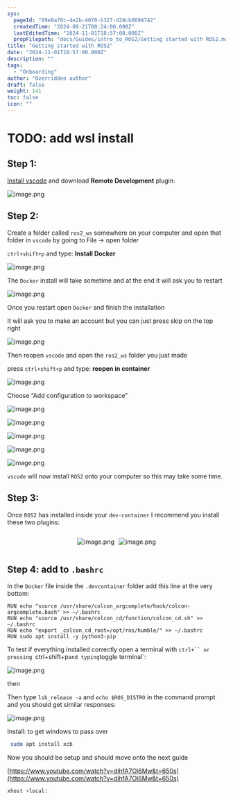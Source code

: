 ```yaml
---
sys:
  pageId: "89e0a78c-4e2b-4070-b327-d28cb0694742"
  createdTime: "2024-08-21T00:24:00.000Z"
  lastEditedTime: "2024-11-01T18:57:00.000Z"
  propFilepath: "docs/Guides/intro_to_ROS2/Getting started with ROS2.md"
title: "Getting started with ROS2"
date: "2024-11-01T18:57:00.000Z"
description: ""
tags:
  - "Onboarding"
author: "Overridden author"
draft: false
weight: 141
toc: false
icon: ""
---
```


# TODO: add wsl install

## Step 1:

[Install vscode](https://code.visualstudio.com/download) and download **Remote Development** plugin:

![image.png](https://prod-files-secure.s3.us-west-2.amazonaws.com/d518164a-d88e-44d1-a4ee-3adb3bd8bce0/efb52993-1881-4a40-b95e-6f020334f022/image.png?X-Amz-Algorithm=AWS4-HMAC-SHA256&X-Amz-Content-Sha256=UNSIGNED-PAYLOAD&X-Amz-Credential=ASIAZI2LB466ZTEFBP4H%2F20250507%2Fus-west-2%2Fs3%2Faws4_request&X-Amz-Date=20250507T070944Z&X-Amz-Expires=3600&X-Amz-Security-Token=IQoJb3JpZ2luX2VjEK%2F%2F%2F%2F%2F%2F%2F%2F%2F%2F%2FwEaCXVzLXdlc3QtMiJIMEYCIQC1e%2FuoYpifDVkXYgxjgjAeJ1Q3FlwdXHKpJNk7q8FIeAIhALTmz85VUXpxnNl4aUpFRcKpfKlHmdTd0L9IYw3jH%2FimKv8DCFgQABoMNjM3NDIzMTgzODA1Igwv6FIGE72%2Bh%2Br%2BHBQq3AN3p3l1Z3o7Fq%2BHoFWE%2F6SwdKYrGGfcAEi%2Fa5odm6k76BGtuzAtY3kPiFe3Qmwb76yW8z1INzSX0HMCgc6yovmlO652x%2FR0Z0Faf%2Bmoq2QakV0Nz%2B0RsIOC3SauJPlU5KLOeM9hdwoeRs%2FaTk4c3OnL%2BUhURZRouoH%2BmqcMGOeJ5USversDBev2xRqgBG8kI6%2BVW%2BHfAb39RGzUJHMV8YuurNHqPJasw1oqMqvHZYLVaIenpIfaouY6TDXFm3%2FYZ5i1Hf4LZI9cdG%2F7Btb%2Fjd59c1LchGre3nmZ3iCNJkhw8uloSzmhJFqIJbbsEkbnK9EGm108luHOPgOwRV%2Bz7HOIVKP7UCLiTXXSbUxYVJ2eY9fyQQ60D%2FbxDbjp7JLNGYKblpTQkj25TQh%2BIDkObwsFGMAk1n26D5v6Op5npcu8%2FJZ3tQPU9v8PpRQT5FaTclNS0F%2B3%2BJM2t0prcZi%2BhnHd7ZXGssu%2Bav47IzBawvyA4IqawdVsGEaYzerNNuCMac%2FajYka%2BfBLXxyV1Rfv3EVo9ll6zJG6JppRsomtXtCOPm2%2B7clCNRweEhlieA54b5GJfQPmuv1opT%2Bf32b91ozCrIzm%2BVLicWLwYajs8nHAzEKkmA%2F%2Fa%2BtGNwQMvDDDiOzABjqkAet76joXK4Ne0Vyh2T3RmALJ72EveY0YkNYCSv3NHgV447PwK4W3XDp%2Frn60sDh%2FuoWRLxb9l2KlO8QIHu6iyS3mG2xBNJnfDOWmNi7uQHyRwWmMMU5AQDMeOGNMtymAxVTqAwnXshkw7s0jPbZsq2h8q1rFtHQnULJxUBbMq9SHn1FdBtI4cOpoXTpqxUNkHku0aQdHfcIexQpnX8HVS%2F4wcQtJ&X-Amz-Signature=998e80e22b90701c109d97a5dbb386b9d7189238d38f26a1ec8712f1985a658b&X-Amz-SignedHeaders=host&x-id=GetObject)

## Step 2:

Create a folder called `ros2_ws` somewhere on your computer and open that folder in `vscode` by going to File → open folder 

`ctrl+shift+p` and type: **Install Docker**

![image.png](https://prod-files-secure.s3.us-west-2.amazonaws.com/d518164a-d88e-44d1-a4ee-3adb3bd8bce0/2269dc0e-1cd5-47ff-bceb-c04ad9b2eab0/image.png?X-Amz-Algorithm=AWS4-HMAC-SHA256&X-Amz-Content-Sha256=UNSIGNED-PAYLOAD&X-Amz-Credential=ASIAZI2LB466ZTEFBP4H%2F20250507%2Fus-west-2%2Fs3%2Faws4_request&X-Amz-Date=20250507T070944Z&X-Amz-Expires=3600&X-Amz-Security-Token=IQoJb3JpZ2luX2VjEK%2F%2F%2F%2F%2F%2F%2F%2F%2F%2F%2FwEaCXVzLXdlc3QtMiJIMEYCIQC1e%2FuoYpifDVkXYgxjgjAeJ1Q3FlwdXHKpJNk7q8FIeAIhALTmz85VUXpxnNl4aUpFRcKpfKlHmdTd0L9IYw3jH%2FimKv8DCFgQABoMNjM3NDIzMTgzODA1Igwv6FIGE72%2Bh%2Br%2BHBQq3AN3p3l1Z3o7Fq%2BHoFWE%2F6SwdKYrGGfcAEi%2Fa5odm6k76BGtuzAtY3kPiFe3Qmwb76yW8z1INzSX0HMCgc6yovmlO652x%2FR0Z0Faf%2Bmoq2QakV0Nz%2B0RsIOC3SauJPlU5KLOeM9hdwoeRs%2FaTk4c3OnL%2BUhURZRouoH%2BmqcMGOeJ5USversDBev2xRqgBG8kI6%2BVW%2BHfAb39RGzUJHMV8YuurNHqPJasw1oqMqvHZYLVaIenpIfaouY6TDXFm3%2FYZ5i1Hf4LZI9cdG%2F7Btb%2Fjd59c1LchGre3nmZ3iCNJkhw8uloSzmhJFqIJbbsEkbnK9EGm108luHOPgOwRV%2Bz7HOIVKP7UCLiTXXSbUxYVJ2eY9fyQQ60D%2FbxDbjp7JLNGYKblpTQkj25TQh%2BIDkObwsFGMAk1n26D5v6Op5npcu8%2FJZ3tQPU9v8PpRQT5FaTclNS0F%2B3%2BJM2t0prcZi%2BhnHd7ZXGssu%2Bav47IzBawvyA4IqawdVsGEaYzerNNuCMac%2FajYka%2BfBLXxyV1Rfv3EVo9ll6zJG6JppRsomtXtCOPm2%2B7clCNRweEhlieA54b5GJfQPmuv1opT%2Bf32b91ozCrIzm%2BVLicWLwYajs8nHAzEKkmA%2F%2Fa%2BtGNwQMvDDDiOzABjqkAet76joXK4Ne0Vyh2T3RmALJ72EveY0YkNYCSv3NHgV447PwK4W3XDp%2Frn60sDh%2FuoWRLxb9l2KlO8QIHu6iyS3mG2xBNJnfDOWmNi7uQHyRwWmMMU5AQDMeOGNMtymAxVTqAwnXshkw7s0jPbZsq2h8q1rFtHQnULJxUBbMq9SHn1FdBtI4cOpoXTpqxUNkHku0aQdHfcIexQpnX8HVS%2F4wcQtJ&X-Amz-Signature=ba8beab2df7c63fc1b895a76dd63d7f7a68345ca89a87cefb31ce088eff4e739&X-Amz-SignedHeaders=host&x-id=GetObject)

The `Docker` install will take sometime and at the end it will ask you to restart

![image.png](https://prod-files-secure.s3.us-west-2.amazonaws.com/d518164a-d88e-44d1-a4ee-3adb3bd8bce0/ed233f78-be33-4b1f-b89c-9c346c0e961e/image.png?X-Amz-Algorithm=AWS4-HMAC-SHA256&X-Amz-Content-Sha256=UNSIGNED-PAYLOAD&X-Amz-Credential=ASIAZI2LB466ZTEFBP4H%2F20250507%2Fus-west-2%2Fs3%2Faws4_request&X-Amz-Date=20250507T070944Z&X-Amz-Expires=3600&X-Amz-Security-Token=IQoJb3JpZ2luX2VjEK%2F%2F%2F%2F%2F%2F%2F%2F%2F%2F%2FwEaCXVzLXdlc3QtMiJIMEYCIQC1e%2FuoYpifDVkXYgxjgjAeJ1Q3FlwdXHKpJNk7q8FIeAIhALTmz85VUXpxnNl4aUpFRcKpfKlHmdTd0L9IYw3jH%2FimKv8DCFgQABoMNjM3NDIzMTgzODA1Igwv6FIGE72%2Bh%2Br%2BHBQq3AN3p3l1Z3o7Fq%2BHoFWE%2F6SwdKYrGGfcAEi%2Fa5odm6k76BGtuzAtY3kPiFe3Qmwb76yW8z1INzSX0HMCgc6yovmlO652x%2FR0Z0Faf%2Bmoq2QakV0Nz%2B0RsIOC3SauJPlU5KLOeM9hdwoeRs%2FaTk4c3OnL%2BUhURZRouoH%2BmqcMGOeJ5USversDBev2xRqgBG8kI6%2BVW%2BHfAb39RGzUJHMV8YuurNHqPJasw1oqMqvHZYLVaIenpIfaouY6TDXFm3%2FYZ5i1Hf4LZI9cdG%2F7Btb%2Fjd59c1LchGre3nmZ3iCNJkhw8uloSzmhJFqIJbbsEkbnK9EGm108luHOPgOwRV%2Bz7HOIVKP7UCLiTXXSbUxYVJ2eY9fyQQ60D%2FbxDbjp7JLNGYKblpTQkj25TQh%2BIDkObwsFGMAk1n26D5v6Op5npcu8%2FJZ3tQPU9v8PpRQT5FaTclNS0F%2B3%2BJM2t0prcZi%2BhnHd7ZXGssu%2Bav47IzBawvyA4IqawdVsGEaYzerNNuCMac%2FajYka%2BfBLXxyV1Rfv3EVo9ll6zJG6JppRsomtXtCOPm2%2B7clCNRweEhlieA54b5GJfQPmuv1opT%2Bf32b91ozCrIzm%2BVLicWLwYajs8nHAzEKkmA%2F%2Fa%2BtGNwQMvDDDiOzABjqkAet76joXK4Ne0Vyh2T3RmALJ72EveY0YkNYCSv3NHgV447PwK4W3XDp%2Frn60sDh%2FuoWRLxb9l2KlO8QIHu6iyS3mG2xBNJnfDOWmNi7uQHyRwWmMMU5AQDMeOGNMtymAxVTqAwnXshkw7s0jPbZsq2h8q1rFtHQnULJxUBbMq9SHn1FdBtI4cOpoXTpqxUNkHku0aQdHfcIexQpnX8HVS%2F4wcQtJ&X-Amz-Signature=b4ce0cbc476a35aeb9286ba3ca83c460f02f195ec275c9d06d6bcbb12b902979&X-Amz-SignedHeaders=host&x-id=GetObject)

Once you restart open `Docker` and finish the installation

It will ask you to make an account but you can just press skip on the top right

![image.png](https://prod-files-secure.s3.us-west-2.amazonaws.com/d518164a-d88e-44d1-a4ee-3adb3bd8bce0/21010ad9-1659-4fd9-9f59-9932a09b2a3d/image.png?X-Amz-Algorithm=AWS4-HMAC-SHA256&X-Amz-Content-Sha256=UNSIGNED-PAYLOAD&X-Amz-Credential=ASIAZI2LB466ZTEFBP4H%2F20250507%2Fus-west-2%2Fs3%2Faws4_request&X-Amz-Date=20250507T070944Z&X-Amz-Expires=3600&X-Amz-Security-Token=IQoJb3JpZ2luX2VjEK%2F%2F%2F%2F%2F%2F%2F%2F%2F%2F%2FwEaCXVzLXdlc3QtMiJIMEYCIQC1e%2FuoYpifDVkXYgxjgjAeJ1Q3FlwdXHKpJNk7q8FIeAIhALTmz85VUXpxnNl4aUpFRcKpfKlHmdTd0L9IYw3jH%2FimKv8DCFgQABoMNjM3NDIzMTgzODA1Igwv6FIGE72%2Bh%2Br%2BHBQq3AN3p3l1Z3o7Fq%2BHoFWE%2F6SwdKYrGGfcAEi%2Fa5odm6k76BGtuzAtY3kPiFe3Qmwb76yW8z1INzSX0HMCgc6yovmlO652x%2FR0Z0Faf%2Bmoq2QakV0Nz%2B0RsIOC3SauJPlU5KLOeM9hdwoeRs%2FaTk4c3OnL%2BUhURZRouoH%2BmqcMGOeJ5USversDBev2xRqgBG8kI6%2BVW%2BHfAb39RGzUJHMV8YuurNHqPJasw1oqMqvHZYLVaIenpIfaouY6TDXFm3%2FYZ5i1Hf4LZI9cdG%2F7Btb%2Fjd59c1LchGre3nmZ3iCNJkhw8uloSzmhJFqIJbbsEkbnK9EGm108luHOPgOwRV%2Bz7HOIVKP7UCLiTXXSbUxYVJ2eY9fyQQ60D%2FbxDbjp7JLNGYKblpTQkj25TQh%2BIDkObwsFGMAk1n26D5v6Op5npcu8%2FJZ3tQPU9v8PpRQT5FaTclNS0F%2B3%2BJM2t0prcZi%2BhnHd7ZXGssu%2Bav47IzBawvyA4IqawdVsGEaYzerNNuCMac%2FajYka%2BfBLXxyV1Rfv3EVo9ll6zJG6JppRsomtXtCOPm2%2B7clCNRweEhlieA54b5GJfQPmuv1opT%2Bf32b91ozCrIzm%2BVLicWLwYajs8nHAzEKkmA%2F%2Fa%2BtGNwQMvDDDiOzABjqkAet76joXK4Ne0Vyh2T3RmALJ72EveY0YkNYCSv3NHgV447PwK4W3XDp%2Frn60sDh%2FuoWRLxb9l2KlO8QIHu6iyS3mG2xBNJnfDOWmNi7uQHyRwWmMMU5AQDMeOGNMtymAxVTqAwnXshkw7s0jPbZsq2h8q1rFtHQnULJxUBbMq9SHn1FdBtI4cOpoXTpqxUNkHku0aQdHfcIexQpnX8HVS%2F4wcQtJ&X-Amz-Signature=aa8f8c9b7f83dc8e85cbab13a2f5acfadee89def9f50402913562d2269ca3b7a&X-Amz-SignedHeaders=host&x-id=GetObject)

Then reopen `vscode` and open the `ros2_ws` folder you just made

press `ctrl+shift+p` and type: **reopen in container**

![image.png](https://prod-files-secure.s3.us-west-2.amazonaws.com/d518164a-d88e-44d1-a4ee-3adb3bd8bce0/4e93b8c2-41ad-488c-8095-c74205196118/image.png?X-Amz-Algorithm=AWS4-HMAC-SHA256&X-Amz-Content-Sha256=UNSIGNED-PAYLOAD&X-Amz-Credential=ASIAZI2LB466ZTEFBP4H%2F20250507%2Fus-west-2%2Fs3%2Faws4_request&X-Amz-Date=20250507T070944Z&X-Amz-Expires=3600&X-Amz-Security-Token=IQoJb3JpZ2luX2VjEK%2F%2F%2F%2F%2F%2F%2F%2F%2F%2F%2FwEaCXVzLXdlc3QtMiJIMEYCIQC1e%2FuoYpifDVkXYgxjgjAeJ1Q3FlwdXHKpJNk7q8FIeAIhALTmz85VUXpxnNl4aUpFRcKpfKlHmdTd0L9IYw3jH%2FimKv8DCFgQABoMNjM3NDIzMTgzODA1Igwv6FIGE72%2Bh%2Br%2BHBQq3AN3p3l1Z3o7Fq%2BHoFWE%2F6SwdKYrGGfcAEi%2Fa5odm6k76BGtuzAtY3kPiFe3Qmwb76yW8z1INzSX0HMCgc6yovmlO652x%2FR0Z0Faf%2Bmoq2QakV0Nz%2B0RsIOC3SauJPlU5KLOeM9hdwoeRs%2FaTk4c3OnL%2BUhURZRouoH%2BmqcMGOeJ5USversDBev2xRqgBG8kI6%2BVW%2BHfAb39RGzUJHMV8YuurNHqPJasw1oqMqvHZYLVaIenpIfaouY6TDXFm3%2FYZ5i1Hf4LZI9cdG%2F7Btb%2Fjd59c1LchGre3nmZ3iCNJkhw8uloSzmhJFqIJbbsEkbnK9EGm108luHOPgOwRV%2Bz7HOIVKP7UCLiTXXSbUxYVJ2eY9fyQQ60D%2FbxDbjp7JLNGYKblpTQkj25TQh%2BIDkObwsFGMAk1n26D5v6Op5npcu8%2FJZ3tQPU9v8PpRQT5FaTclNS0F%2B3%2BJM2t0prcZi%2BhnHd7ZXGssu%2Bav47IzBawvyA4IqawdVsGEaYzerNNuCMac%2FajYka%2BfBLXxyV1Rfv3EVo9ll6zJG6JppRsomtXtCOPm2%2B7clCNRweEhlieA54b5GJfQPmuv1opT%2Bf32b91ozCrIzm%2BVLicWLwYajs8nHAzEKkmA%2F%2Fa%2BtGNwQMvDDDiOzABjqkAet76joXK4Ne0Vyh2T3RmALJ72EveY0YkNYCSv3NHgV447PwK4W3XDp%2Frn60sDh%2FuoWRLxb9l2KlO8QIHu6iyS3mG2xBNJnfDOWmNi7uQHyRwWmMMU5AQDMeOGNMtymAxVTqAwnXshkw7s0jPbZsq2h8q1rFtHQnULJxUBbMq9SHn1FdBtI4cOpoXTpqxUNkHku0aQdHfcIexQpnX8HVS%2F4wcQtJ&X-Amz-Signature=bfeec2528dd287d531334fdb029c664888feaa1621eee46c78fdca49d1956b74&X-Amz-SignedHeaders=host&x-id=GetObject)

Choose “Add configuration to workspace”

![image.png](https://prod-files-secure.s3.us-west-2.amazonaws.com/d518164a-d88e-44d1-a4ee-3adb3bd8bce0/9560b282-5060-4989-ba37-97e7b2c22476/image.png?X-Amz-Algorithm=AWS4-HMAC-SHA256&X-Amz-Content-Sha256=UNSIGNED-PAYLOAD&X-Amz-Credential=ASIAZI2LB466ZTEFBP4H%2F20250507%2Fus-west-2%2Fs3%2Faws4_request&X-Amz-Date=20250507T070944Z&X-Amz-Expires=3600&X-Amz-Security-Token=IQoJb3JpZ2luX2VjEK%2F%2F%2F%2F%2F%2F%2F%2F%2F%2F%2FwEaCXVzLXdlc3QtMiJIMEYCIQC1e%2FuoYpifDVkXYgxjgjAeJ1Q3FlwdXHKpJNk7q8FIeAIhALTmz85VUXpxnNl4aUpFRcKpfKlHmdTd0L9IYw3jH%2FimKv8DCFgQABoMNjM3NDIzMTgzODA1Igwv6FIGE72%2Bh%2Br%2BHBQq3AN3p3l1Z3o7Fq%2BHoFWE%2F6SwdKYrGGfcAEi%2Fa5odm6k76BGtuzAtY3kPiFe3Qmwb76yW8z1INzSX0HMCgc6yovmlO652x%2FR0Z0Faf%2Bmoq2QakV0Nz%2B0RsIOC3SauJPlU5KLOeM9hdwoeRs%2FaTk4c3OnL%2BUhURZRouoH%2BmqcMGOeJ5USversDBev2xRqgBG8kI6%2BVW%2BHfAb39RGzUJHMV8YuurNHqPJasw1oqMqvHZYLVaIenpIfaouY6TDXFm3%2FYZ5i1Hf4LZI9cdG%2F7Btb%2Fjd59c1LchGre3nmZ3iCNJkhw8uloSzmhJFqIJbbsEkbnK9EGm108luHOPgOwRV%2Bz7HOIVKP7UCLiTXXSbUxYVJ2eY9fyQQ60D%2FbxDbjp7JLNGYKblpTQkj25TQh%2BIDkObwsFGMAk1n26D5v6Op5npcu8%2FJZ3tQPU9v8PpRQT5FaTclNS0F%2B3%2BJM2t0prcZi%2BhnHd7ZXGssu%2Bav47IzBawvyA4IqawdVsGEaYzerNNuCMac%2FajYka%2BfBLXxyV1Rfv3EVo9ll6zJG6JppRsomtXtCOPm2%2B7clCNRweEhlieA54b5GJfQPmuv1opT%2Bf32b91ozCrIzm%2BVLicWLwYajs8nHAzEKkmA%2F%2Fa%2BtGNwQMvDDDiOzABjqkAet76joXK4Ne0Vyh2T3RmALJ72EveY0YkNYCSv3NHgV447PwK4W3XDp%2Frn60sDh%2FuoWRLxb9l2KlO8QIHu6iyS3mG2xBNJnfDOWmNi7uQHyRwWmMMU5AQDMeOGNMtymAxVTqAwnXshkw7s0jPbZsq2h8q1rFtHQnULJxUBbMq9SHn1FdBtI4cOpoXTpqxUNkHku0aQdHfcIexQpnX8HVS%2F4wcQtJ&X-Amz-Signature=a560fead844a4e7ed998a2c8edaaffef6642b980f250ee4c659ac08722dadd73&X-Amz-SignedHeaders=host&x-id=GetObject)

![image.png](https://prod-files-secure.s3.us-west-2.amazonaws.com/d518164a-d88e-44d1-a4ee-3adb3bd8bce0/2ee63f81-886b-48e8-a553-dc6e5eac99e4/image.png?X-Amz-Algorithm=AWS4-HMAC-SHA256&X-Amz-Content-Sha256=UNSIGNED-PAYLOAD&X-Amz-Credential=ASIAZI2LB466ZTEFBP4H%2F20250507%2Fus-west-2%2Fs3%2Faws4_request&X-Amz-Date=20250507T070944Z&X-Amz-Expires=3600&X-Amz-Security-Token=IQoJb3JpZ2luX2VjEK%2F%2F%2F%2F%2F%2F%2F%2F%2F%2F%2FwEaCXVzLXdlc3QtMiJIMEYCIQC1e%2FuoYpifDVkXYgxjgjAeJ1Q3FlwdXHKpJNk7q8FIeAIhALTmz85VUXpxnNl4aUpFRcKpfKlHmdTd0L9IYw3jH%2FimKv8DCFgQABoMNjM3NDIzMTgzODA1Igwv6FIGE72%2Bh%2Br%2BHBQq3AN3p3l1Z3o7Fq%2BHoFWE%2F6SwdKYrGGfcAEi%2Fa5odm6k76BGtuzAtY3kPiFe3Qmwb76yW8z1INzSX0HMCgc6yovmlO652x%2FR0Z0Faf%2Bmoq2QakV0Nz%2B0RsIOC3SauJPlU5KLOeM9hdwoeRs%2FaTk4c3OnL%2BUhURZRouoH%2BmqcMGOeJ5USversDBev2xRqgBG8kI6%2BVW%2BHfAb39RGzUJHMV8YuurNHqPJasw1oqMqvHZYLVaIenpIfaouY6TDXFm3%2FYZ5i1Hf4LZI9cdG%2F7Btb%2Fjd59c1LchGre3nmZ3iCNJkhw8uloSzmhJFqIJbbsEkbnK9EGm108luHOPgOwRV%2Bz7HOIVKP7UCLiTXXSbUxYVJ2eY9fyQQ60D%2FbxDbjp7JLNGYKblpTQkj25TQh%2BIDkObwsFGMAk1n26D5v6Op5npcu8%2FJZ3tQPU9v8PpRQT5FaTclNS0F%2B3%2BJM2t0prcZi%2BhnHd7ZXGssu%2Bav47IzBawvyA4IqawdVsGEaYzerNNuCMac%2FajYka%2BfBLXxyV1Rfv3EVo9ll6zJG6JppRsomtXtCOPm2%2B7clCNRweEhlieA54b5GJfQPmuv1opT%2Bf32b91ozCrIzm%2BVLicWLwYajs8nHAzEKkmA%2F%2Fa%2BtGNwQMvDDDiOzABjqkAet76joXK4Ne0Vyh2T3RmALJ72EveY0YkNYCSv3NHgV447PwK4W3XDp%2Frn60sDh%2FuoWRLxb9l2KlO8QIHu6iyS3mG2xBNJnfDOWmNi7uQHyRwWmMMU5AQDMeOGNMtymAxVTqAwnXshkw7s0jPbZsq2h8q1rFtHQnULJxUBbMq9SHn1FdBtI4cOpoXTpqxUNkHku0aQdHfcIexQpnX8HVS%2F4wcQtJ&X-Amz-Signature=b7e16df8c6921bcc5c5f173b56373acd6743542d4967080beb26a10be366eaa4&X-Amz-SignedHeaders=host&x-id=GetObject)

![image.png](https://prod-files-secure.s3.us-west-2.amazonaws.com/d518164a-d88e-44d1-a4ee-3adb3bd8bce0/ae1580b2-b048-407e-aed9-b584224a7a04/image.png?X-Amz-Algorithm=AWS4-HMAC-SHA256&X-Amz-Content-Sha256=UNSIGNED-PAYLOAD&X-Amz-Credential=ASIAZI2LB466ZTEFBP4H%2F20250507%2Fus-west-2%2Fs3%2Faws4_request&X-Amz-Date=20250507T070944Z&X-Amz-Expires=3600&X-Amz-Security-Token=IQoJb3JpZ2luX2VjEK%2F%2F%2F%2F%2F%2F%2F%2F%2F%2F%2FwEaCXVzLXdlc3QtMiJIMEYCIQC1e%2FuoYpifDVkXYgxjgjAeJ1Q3FlwdXHKpJNk7q8FIeAIhALTmz85VUXpxnNl4aUpFRcKpfKlHmdTd0L9IYw3jH%2FimKv8DCFgQABoMNjM3NDIzMTgzODA1Igwv6FIGE72%2Bh%2Br%2BHBQq3AN3p3l1Z3o7Fq%2BHoFWE%2F6SwdKYrGGfcAEi%2Fa5odm6k76BGtuzAtY3kPiFe3Qmwb76yW8z1INzSX0HMCgc6yovmlO652x%2FR0Z0Faf%2Bmoq2QakV0Nz%2B0RsIOC3SauJPlU5KLOeM9hdwoeRs%2FaTk4c3OnL%2BUhURZRouoH%2BmqcMGOeJ5USversDBev2xRqgBG8kI6%2BVW%2BHfAb39RGzUJHMV8YuurNHqPJasw1oqMqvHZYLVaIenpIfaouY6TDXFm3%2FYZ5i1Hf4LZI9cdG%2F7Btb%2Fjd59c1LchGre3nmZ3iCNJkhw8uloSzmhJFqIJbbsEkbnK9EGm108luHOPgOwRV%2Bz7HOIVKP7UCLiTXXSbUxYVJ2eY9fyQQ60D%2FbxDbjp7JLNGYKblpTQkj25TQh%2BIDkObwsFGMAk1n26D5v6Op5npcu8%2FJZ3tQPU9v8PpRQT5FaTclNS0F%2B3%2BJM2t0prcZi%2BhnHd7ZXGssu%2Bav47IzBawvyA4IqawdVsGEaYzerNNuCMac%2FajYka%2BfBLXxyV1Rfv3EVo9ll6zJG6JppRsomtXtCOPm2%2B7clCNRweEhlieA54b5GJfQPmuv1opT%2Bf32b91ozCrIzm%2BVLicWLwYajs8nHAzEKkmA%2F%2Fa%2BtGNwQMvDDDiOzABjqkAet76joXK4Ne0Vyh2T3RmALJ72EveY0YkNYCSv3NHgV447PwK4W3XDp%2Frn60sDh%2FuoWRLxb9l2KlO8QIHu6iyS3mG2xBNJnfDOWmNi7uQHyRwWmMMU5AQDMeOGNMtymAxVTqAwnXshkw7s0jPbZsq2h8q1rFtHQnULJxUBbMq9SHn1FdBtI4cOpoXTpqxUNkHku0aQdHfcIexQpnX8HVS%2F4wcQtJ&X-Amz-Signature=2f0ff87a4e8f0091b1d2d05038b53cd01528dd91e88e877b5f310d78b76944df&X-Amz-SignedHeaders=host&x-id=GetObject)

![image.png](https://prod-files-secure.s3.us-west-2.amazonaws.com/d518164a-d88e-44d1-a4ee-3adb3bd8bce0/53255b28-f75e-430f-b9e3-c0ac8577e42b/image.png?X-Amz-Algorithm=AWS4-HMAC-SHA256&X-Amz-Content-Sha256=UNSIGNED-PAYLOAD&X-Amz-Credential=ASIAZI2LB466ZTEFBP4H%2F20250507%2Fus-west-2%2Fs3%2Faws4_request&X-Amz-Date=20250507T070944Z&X-Amz-Expires=3600&X-Amz-Security-Token=IQoJb3JpZ2luX2VjEK%2F%2F%2F%2F%2F%2F%2F%2F%2F%2F%2FwEaCXVzLXdlc3QtMiJIMEYCIQC1e%2FuoYpifDVkXYgxjgjAeJ1Q3FlwdXHKpJNk7q8FIeAIhALTmz85VUXpxnNl4aUpFRcKpfKlHmdTd0L9IYw3jH%2FimKv8DCFgQABoMNjM3NDIzMTgzODA1Igwv6FIGE72%2Bh%2Br%2BHBQq3AN3p3l1Z3o7Fq%2BHoFWE%2F6SwdKYrGGfcAEi%2Fa5odm6k76BGtuzAtY3kPiFe3Qmwb76yW8z1INzSX0HMCgc6yovmlO652x%2FR0Z0Faf%2Bmoq2QakV0Nz%2B0RsIOC3SauJPlU5KLOeM9hdwoeRs%2FaTk4c3OnL%2BUhURZRouoH%2BmqcMGOeJ5USversDBev2xRqgBG8kI6%2BVW%2BHfAb39RGzUJHMV8YuurNHqPJasw1oqMqvHZYLVaIenpIfaouY6TDXFm3%2FYZ5i1Hf4LZI9cdG%2F7Btb%2Fjd59c1LchGre3nmZ3iCNJkhw8uloSzmhJFqIJbbsEkbnK9EGm108luHOPgOwRV%2Bz7HOIVKP7UCLiTXXSbUxYVJ2eY9fyQQ60D%2FbxDbjp7JLNGYKblpTQkj25TQh%2BIDkObwsFGMAk1n26D5v6Op5npcu8%2FJZ3tQPU9v8PpRQT5FaTclNS0F%2B3%2BJM2t0prcZi%2BhnHd7ZXGssu%2Bav47IzBawvyA4IqawdVsGEaYzerNNuCMac%2FajYka%2BfBLXxyV1Rfv3EVo9ll6zJG6JppRsomtXtCOPm2%2B7clCNRweEhlieA54b5GJfQPmuv1opT%2Bf32b91ozCrIzm%2BVLicWLwYajs8nHAzEKkmA%2F%2Fa%2BtGNwQMvDDDiOzABjqkAet76joXK4Ne0Vyh2T3RmALJ72EveY0YkNYCSv3NHgV447PwK4W3XDp%2Frn60sDh%2FuoWRLxb9l2KlO8QIHu6iyS3mG2xBNJnfDOWmNi7uQHyRwWmMMU5AQDMeOGNMtymAxVTqAwnXshkw7s0jPbZsq2h8q1rFtHQnULJxUBbMq9SHn1FdBtI4cOpoXTpqxUNkHku0aQdHfcIexQpnX8HVS%2F4wcQtJ&X-Amz-Signature=68787559cdd32c87bfa1be02e831b84b7aa9d362ba93a0c0ed201b9b05f47d41&X-Amz-SignedHeaders=host&x-id=GetObject)

![image.png](https://prod-files-secure.s3.us-west-2.amazonaws.com/d518164a-d88e-44d1-a4ee-3adb3bd8bce0/7c562767-5af9-4ffb-97d1-327bcdf4ee00/image.png?X-Amz-Algorithm=AWS4-HMAC-SHA256&X-Amz-Content-Sha256=UNSIGNED-PAYLOAD&X-Amz-Credential=ASIAZI2LB466ZTEFBP4H%2F20250507%2Fus-west-2%2Fs3%2Faws4_request&X-Amz-Date=20250507T070944Z&X-Amz-Expires=3600&X-Amz-Security-Token=IQoJb3JpZ2luX2VjEK%2F%2F%2F%2F%2F%2F%2F%2F%2F%2F%2FwEaCXVzLXdlc3QtMiJIMEYCIQC1e%2FuoYpifDVkXYgxjgjAeJ1Q3FlwdXHKpJNk7q8FIeAIhALTmz85VUXpxnNl4aUpFRcKpfKlHmdTd0L9IYw3jH%2FimKv8DCFgQABoMNjM3NDIzMTgzODA1Igwv6FIGE72%2Bh%2Br%2BHBQq3AN3p3l1Z3o7Fq%2BHoFWE%2F6SwdKYrGGfcAEi%2Fa5odm6k76BGtuzAtY3kPiFe3Qmwb76yW8z1INzSX0HMCgc6yovmlO652x%2FR0Z0Faf%2Bmoq2QakV0Nz%2B0RsIOC3SauJPlU5KLOeM9hdwoeRs%2FaTk4c3OnL%2BUhURZRouoH%2BmqcMGOeJ5USversDBev2xRqgBG8kI6%2BVW%2BHfAb39RGzUJHMV8YuurNHqPJasw1oqMqvHZYLVaIenpIfaouY6TDXFm3%2FYZ5i1Hf4LZI9cdG%2F7Btb%2Fjd59c1LchGre3nmZ3iCNJkhw8uloSzmhJFqIJbbsEkbnK9EGm108luHOPgOwRV%2Bz7HOIVKP7UCLiTXXSbUxYVJ2eY9fyQQ60D%2FbxDbjp7JLNGYKblpTQkj25TQh%2BIDkObwsFGMAk1n26D5v6Op5npcu8%2FJZ3tQPU9v8PpRQT5FaTclNS0F%2B3%2BJM2t0prcZi%2BhnHd7ZXGssu%2Bav47IzBawvyA4IqawdVsGEaYzerNNuCMac%2FajYka%2BfBLXxyV1Rfv3EVo9ll6zJG6JppRsomtXtCOPm2%2B7clCNRweEhlieA54b5GJfQPmuv1opT%2Bf32b91ozCrIzm%2BVLicWLwYajs8nHAzEKkmA%2F%2Fa%2BtGNwQMvDDDiOzABjqkAet76joXK4Ne0Vyh2T3RmALJ72EveY0YkNYCSv3NHgV447PwK4W3XDp%2Frn60sDh%2FuoWRLxb9l2KlO8QIHu6iyS3mG2xBNJnfDOWmNi7uQHyRwWmMMU5AQDMeOGNMtymAxVTqAwnXshkw7s0jPbZsq2h8q1rFtHQnULJxUBbMq9SHn1FdBtI4cOpoXTpqxUNkHku0aQdHfcIexQpnX8HVS%2F4wcQtJ&X-Amz-Signature=25490448963591e01665beacbea3f7f9db0899c13c1e960fb64666ac2246f2e4&X-Amz-SignedHeaders=host&x-id=GetObject)

`vscode` will now install `ROS2` onto your computer so this may take some time.

## Step 3:

Once `ROS2` has installed inside your `dev-container` I recommend you install these two plugins:

<div style="display: flex;flex-direction: row; column-gap:10px; max-width: 630px;justify-content: center;">
<div>

![image.png](https://prod-files-secure.s3.us-west-2.amazonaws.com/d518164a-d88e-44d1-a4ee-3adb3bd8bce0/3fc3d550-5a54-4ba1-ba6b-faa01cdb7369/image.png?X-Amz-Algorithm=AWS4-HMAC-SHA256&X-Amz-Content-Sha256=UNSIGNED-PAYLOAD&X-Amz-Credential=ASIAZI2LB466QGONRVRX%2F20250507%2Fus-west-2%2Fs3%2Faws4_request&X-Amz-Date=20250507T070947Z&X-Amz-Expires=3600&X-Amz-Security-Token=IQoJb3JpZ2luX2VjEK%2F%2F%2F%2F%2F%2F%2F%2F%2F%2F%2FwEaCXVzLXdlc3QtMiJHMEUCIQD8BcPksh7At%2BheshJ0Wd%2Fxmg3QobOGxNu0PYrKPHl7mAIgWotY3vykXZjzrcWkLIq9nB8NsWsAN1LsSwLBrblyEGkq%2FwMIWBAAGgw2Mzc0MjMxODM4MDUiDK%2FsgwJBjSkYuhm4CyrcA3MCzk87g2NQfT6ELuM9f83FKEdTfSLQ1YtzojUNfvf6ixea4PqA%2BK6dpLMOcCcTsMROKFfjxOqFmCQCUfU%2F9xOg4nmfuUPMjD5fbadcjnJuqmooECdnmcIKhVycsIcxGjNPSRQ0JW1nxG5%2FEZEII%2BSrWUtut6TQ5XVu8P96iG4CNB%2FkVhhYRjGfc2TVzb6dc3z66cy2rMxbqH1B9sTD9jdR0qpQsbNODZnmvYbgwJq%2BtulvyESJrK%2FgzjwG%2FDqzuUyS2Mc3WtNbsbGKyeNmydoU03Jd3zgloWgj8fW0zgM9KKcqngd0CP88LmGykZnnDBwYBQQS9hBYkuHp5fB1waM9%2BNSpX0ZSjY5NPiCxlU8LLQzQXrJYpSVKttStYnIgHG8M5%2BJmLfxWy6Ud9cUuZS6LBSVzyNzqKl8wcjQIIzR2RdN79UFeIO5R4fikmfVGB9nKENaEF3QehZmi%2BkobA4itBn72MybzMCI56R4fZ%2Flt6A4birSPH1a6as8Xf0VupCCJVeGABWnmA4zWj1JDO1HExJAnGjBnzt4YkUEotH9Bsd22%2FnVcWnT7d1oSkyYbyJBcCl8cV%2FYyVzt2HKc4IWkkhWYLy03GFGtxDzgsXX8aIdBLrWG7lzvmDAGWMMuI7MAGOqUBCFWdG64dNWfuYUZzddBZxDbgZqvA%2Ftio%2FXNQTK3Z1OpKDAxOOiB4d9FXT3KSn1p7p6uG1Qnef8Jq4V%2BnwVqZ2TcoIWDKs7iTBhyMGhQTIHc4h215512u0RxNUOzDBqaN1loZp3rrFqVTI5Nu5A2EVLgvAUMHp%2F6ugFgne7csNhs6Y5nqW1JhD%2FkW9TsbNUy%2BXA40sqgvqeJHB1mbLVgj0mNNeZuE&X-Amz-Signature=fcee8168c92a65e504cef1e8898f9df15274c3048f398d952a69fb6c77dc1b8c&X-Amz-SignedHeaders=host&x-id=GetObject)

</div>
<div>

![image.png](https://prod-files-secure.s3.us-west-2.amazonaws.com/d518164a-d88e-44d1-a4ee-3adb3bd8bce0/d994cc66-13c2-4093-a5a3-f84cf4601a82/image.png?X-Amz-Algorithm=AWS4-HMAC-SHA256&X-Amz-Content-Sha256=UNSIGNED-PAYLOAD&X-Amz-Credential=ASIAZI2LB466UTU6WWCJ%2F20250507%2Fus-west-2%2Fs3%2Faws4_request&X-Amz-Date=20250507T070947Z&X-Amz-Expires=3600&X-Amz-Security-Token=IQoJb3JpZ2luX2VjEK%2F%2F%2F%2F%2F%2F%2F%2F%2F%2F%2FwEaCXVzLXdlc3QtMiJIMEYCIQDLJTvHf16e5Q%2BJHyC1sTqF2ItwTEVf0VB97vsxdnf7HAIhAKgNU5FsoJVMIQvEwnM6j64ppCury0Q%2FBYDNj9eNEGFxKv8DCFgQABoMNjM3NDIzMTgzODA1IgzjQtdyK4OMV1Cd6EMq3AORwgfTVnbTYiH2QekvAluzuJtPKYkT4p1TGdJ3v3nBmkqtztNFfuDQZiL76cL5kx2kUTzJwYA2jdFZ0MkZBBlKCatzOiRyE2E0zYV5M%2B4ikZi3D2x6cbuqwnbjfkZNhBtPSv%2FtyqqbaJJRagQmBobODbgniXUO6mAdacs1tKf2Nj8JQjsPUPzazbwt4%2FILmyAvH3ZDKbh9WtTEWq244L79mqHzUX4RZokciHE3uEnqowTDq6XC%2Ftw6PbMc8wuZEDWzq0SBWuLtp0jZLVNJJ0pdCloonE9UX4hmNqCTYa1%2F6kqzIf%2FJr1l5GEcB%2F3YvS7Ipdluh2hjltLHcLb8mHwtA7D9jq%2BaTJKjKqfVXWUDIxubUK6653DEbY9j8q8yStQbPG2ytX%2B1ViP8LS2d67QDP8C8EYFd0GXhmfDW12eaXQfh264zn2ADgLX9cpFXDJTF7fp8XEm3wkoSRHssyozCS%2Fng2Jheey0BzMZEIBisCa4dszcpgDjRKW6UgWiz1GTDOpD0mV6wukFzbG%2Bsi3zKaUYIcHelh7chkNSDjqdK8CLzpqzgATPKDccychPHbdJyVh6ApL7sa8Tp9xplJfubMwCORQ%2BLXvL4mhQjBWLauSc7bixkqMEpkA2fD2jDXiezABjqkAWFyDnWCjW4F6jI60nszBCMtXM8aMYHaj07ho1GGo7uUHg4a%2BsLIh%2F4nZTPzG1LrhgM%2FJISeyDGMVaGN0bxYSxWF0lA%2FUpTYcHHHGwsqS5T8H7eSIK%2B4Oe4Nd3SRYWWj9tXfsZ3ffbXXjVSwqXa3BEs1Q1HAL%2FmZNAUtEukLTDUSgRqCMruOPOPG5Af8YPMMEZTNLSrspOfp8v3m59D9Hrd%2FLPmw&X-Amz-Signature=d4101f93a264890918e404814b6c863fd7442ebdbbd891af0ab886561490efda&X-Amz-SignedHeaders=host&x-id=GetObject)

</div>
</div>

## Step 4: add to `.bashrc`

In the `Docker` file inside the `.devcontainer` folder add this line at the very bottom: 

```docker
RUN echo "source /usr/share/colcon_argcomplete/hook/colcon-argcomplete.bash" >> ~/.bashrc
RUN echo "source /usr/share/colcon_cd/function/colcon_cd.sh" >> ~/.bashrc
RUN echo "export _colcon_cd_root=/opt/ros/humble/" >> ~/.bashrc
RUN sudo apt install -y python3-pip 
```

To test if everything installed correctly open a terminal with `ctrl+`` or pressing `ctrl+shift+p` and typing `toggle terminal`:

![image.png](https://prod-files-secure.s3.us-west-2.amazonaws.com/d518164a-d88e-44d1-a4ee-3adb3bd8bce0/6a4943d8-b04e-4c02-9a58-775f3384d1a5/image.png?X-Amz-Algorithm=AWS4-HMAC-SHA256&X-Amz-Content-Sha256=UNSIGNED-PAYLOAD&X-Amz-Credential=ASIAZI2LB466ZTEFBP4H%2F20250507%2Fus-west-2%2Fs3%2Faws4_request&X-Amz-Date=20250507T070944Z&X-Amz-Expires=3600&X-Amz-Security-Token=IQoJb3JpZ2luX2VjEK%2F%2F%2F%2F%2F%2F%2F%2F%2F%2F%2FwEaCXVzLXdlc3QtMiJIMEYCIQC1e%2FuoYpifDVkXYgxjgjAeJ1Q3FlwdXHKpJNk7q8FIeAIhALTmz85VUXpxnNl4aUpFRcKpfKlHmdTd0L9IYw3jH%2FimKv8DCFgQABoMNjM3NDIzMTgzODA1Igwv6FIGE72%2Bh%2Br%2BHBQq3AN3p3l1Z3o7Fq%2BHoFWE%2F6SwdKYrGGfcAEi%2Fa5odm6k76BGtuzAtY3kPiFe3Qmwb76yW8z1INzSX0HMCgc6yovmlO652x%2FR0Z0Faf%2Bmoq2QakV0Nz%2B0RsIOC3SauJPlU5KLOeM9hdwoeRs%2FaTk4c3OnL%2BUhURZRouoH%2BmqcMGOeJ5USversDBev2xRqgBG8kI6%2BVW%2BHfAb39RGzUJHMV8YuurNHqPJasw1oqMqvHZYLVaIenpIfaouY6TDXFm3%2FYZ5i1Hf4LZI9cdG%2F7Btb%2Fjd59c1LchGre3nmZ3iCNJkhw8uloSzmhJFqIJbbsEkbnK9EGm108luHOPgOwRV%2Bz7HOIVKP7UCLiTXXSbUxYVJ2eY9fyQQ60D%2FbxDbjp7JLNGYKblpTQkj25TQh%2BIDkObwsFGMAk1n26D5v6Op5npcu8%2FJZ3tQPU9v8PpRQT5FaTclNS0F%2B3%2BJM2t0prcZi%2BhnHd7ZXGssu%2Bav47IzBawvyA4IqawdVsGEaYzerNNuCMac%2FajYka%2BfBLXxyV1Rfv3EVo9ll6zJG6JppRsomtXtCOPm2%2B7clCNRweEhlieA54b5GJfQPmuv1opT%2Bf32b91ozCrIzm%2BVLicWLwYajs8nHAzEKkmA%2F%2Fa%2BtGNwQMvDDDiOzABjqkAet76joXK4Ne0Vyh2T3RmALJ72EveY0YkNYCSv3NHgV447PwK4W3XDp%2Frn60sDh%2FuoWRLxb9l2KlO8QIHu6iyS3mG2xBNJnfDOWmNi7uQHyRwWmMMU5AQDMeOGNMtymAxVTqAwnXshkw7s0jPbZsq2h8q1rFtHQnULJxUBbMq9SHn1FdBtI4cOpoXTpqxUNkHku0aQdHfcIexQpnX8HVS%2F4wcQtJ&X-Amz-Signature=ecdaf76b55f7a44269cca88853777db254c2a6c322bbda02fa2ad37867597f11&X-Amz-SignedHeaders=host&x-id=GetObject)

then 

Then type `lsb_release -a` and `echo $ROS_DISTRO` in the command prompt and you should get similar responses:

![image.png](https://prod-files-secure.s3.us-west-2.amazonaws.com/d518164a-d88e-44d1-a4ee-3adb3bd8bce0/3e635dec-a805-4e85-8b9e-d000e5b71a4e/image.png?X-Amz-Algorithm=AWS4-HMAC-SHA256&X-Amz-Content-Sha256=UNSIGNED-PAYLOAD&X-Amz-Credential=ASIAZI2LB466ZTEFBP4H%2F20250507%2Fus-west-2%2Fs3%2Faws4_request&X-Amz-Date=20250507T070944Z&X-Amz-Expires=3600&X-Amz-Security-Token=IQoJb3JpZ2luX2VjEK%2F%2F%2F%2F%2F%2F%2F%2F%2F%2F%2FwEaCXVzLXdlc3QtMiJIMEYCIQC1e%2FuoYpifDVkXYgxjgjAeJ1Q3FlwdXHKpJNk7q8FIeAIhALTmz85VUXpxnNl4aUpFRcKpfKlHmdTd0L9IYw3jH%2FimKv8DCFgQABoMNjM3NDIzMTgzODA1Igwv6FIGE72%2Bh%2Br%2BHBQq3AN3p3l1Z3o7Fq%2BHoFWE%2F6SwdKYrGGfcAEi%2Fa5odm6k76BGtuzAtY3kPiFe3Qmwb76yW8z1INzSX0HMCgc6yovmlO652x%2FR0Z0Faf%2Bmoq2QakV0Nz%2B0RsIOC3SauJPlU5KLOeM9hdwoeRs%2FaTk4c3OnL%2BUhURZRouoH%2BmqcMGOeJ5USversDBev2xRqgBG8kI6%2BVW%2BHfAb39RGzUJHMV8YuurNHqPJasw1oqMqvHZYLVaIenpIfaouY6TDXFm3%2FYZ5i1Hf4LZI9cdG%2F7Btb%2Fjd59c1LchGre3nmZ3iCNJkhw8uloSzmhJFqIJbbsEkbnK9EGm108luHOPgOwRV%2Bz7HOIVKP7UCLiTXXSbUxYVJ2eY9fyQQ60D%2FbxDbjp7JLNGYKblpTQkj25TQh%2BIDkObwsFGMAk1n26D5v6Op5npcu8%2FJZ3tQPU9v8PpRQT5FaTclNS0F%2B3%2BJM2t0prcZi%2BhnHd7ZXGssu%2Bav47IzBawvyA4IqawdVsGEaYzerNNuCMac%2FajYka%2BfBLXxyV1Rfv3EVo9ll6zJG6JppRsomtXtCOPm2%2B7clCNRweEhlieA54b5GJfQPmuv1opT%2Bf32b91ozCrIzm%2BVLicWLwYajs8nHAzEKkmA%2F%2Fa%2BtGNwQMvDDDiOzABjqkAet76joXK4Ne0Vyh2T3RmALJ72EveY0YkNYCSv3NHgV447PwK4W3XDp%2Frn60sDh%2FuoWRLxb9l2KlO8QIHu6iyS3mG2xBNJnfDOWmNi7uQHyRwWmMMU5AQDMeOGNMtymAxVTqAwnXshkw7s0jPbZsq2h8q1rFtHQnULJxUBbMq9SHn1FdBtI4cOpoXTpqxUNkHku0aQdHfcIexQpnX8HVS%2F4wcQtJ&X-Amz-Signature=b83e0424638681ece9b22a69754abbbc9b39abcaa209771a21e6ebc07f9078b2&X-Amz-SignedHeaders=host&x-id=GetObject)

Install:  to get windows to pass over

```bash
 sudo apt install xcb
```

Now you should be setup and should move onto the next guide 

[https://www.youtube.com/watch?v=dihfA7Ol6Mw&t=650s](https://www.youtube.com/watch?v=dihfA7Ol6Mw&t=650s)

```python
xhost +local:
```

